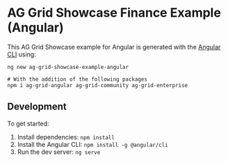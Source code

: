 # AG Grid Showcase Finance Example (Angular)

This AG Grid Showcase example for Angular is generated with the [Angular CLI](https://github.com/angular/angular-cli) using:

```
ng new ag-grid-showcase-example-angular

# With the addition of the following packages
npm i ag-grid-angular ag-grid-community ag-grid-enterprise
```

## Development

To get started:

1. Install dependencies: `npm install`
2. Install the Angular CLI: `npm install -g @angular/cli`
3. Run the dev server: `ng serve`
